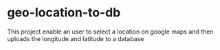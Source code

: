 # geo-location-to-db
This project enable an user to select a location on google maps and then uploads the longitude and latitude to a database
